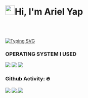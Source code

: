<h1><img src="https://raw.githubusercontent.com/MartinHeinz/MartinHeinz/master/wave.gif" width="30"/>Hi, I'm Ariel Yap</h1>
<br>
<br>

[![Typing SVG](https://readme-typing-svg.herokuapp.com?color=%2349F707&lines=FUTRE+CYBER+SECURITY+PROFESSIONAL)](https://git.io/typing-svg)

  
  
### OPERATING SYSTEM I USED

<img src="https://img.shields.io/badge/Kali-268BEE?style=for-the-badge&logo=kalilinux&logoColor=white"> <img src="https://img.shields.io/badge/Windows-0078D6?style=for-the-badge&logo=windows&logoColor=white"> <img src="https://img.shields.io/badge/Android-3DDC84?style=for-the-badge&logo=android&logoColor=white">


### Github Activity: 🔥 
<img align="center" src="https://activity-graph.herokuapp.com/graph?username=yapariel&theme=dracula&color=04ba56&bg_color=202d91" />

<a href="https://www.linkedin.com/in/carlcastanas/">
   <img align="center" src="https://github-readme-streak-stats.herokuapp.com/?user=carlcastanas&theme=buefy-dark&date_format=M%20j%5B%2C%20Y%5D" />
</a>
<a href="https://www.linkedin.com/in/carlcastanas/">
  <img align="center" src="https://github-readme-stats.vercel.app/api/top-langs/?username=carlcastanas&langs_count=8&layout=compact&theme=material-palenight&hide=html,Tcl" />
</a>

